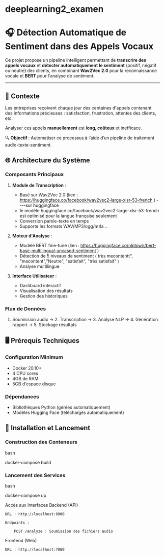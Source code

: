 # deeplearning2_examen
# 🎧 Détection Automatique de Sentiment dans des Appels Vocaux

Ce projet propose un pipeline intelligent permettant de **transcrire des appels vocaux** et **détecter automatiquement le sentiment** (positif, négatif ou neutre) des clients, en combinant **Wav2Vec 2.0** pour la reconnaissance vocale et **BERT** pour l'analyse de sentiment.

---

## 🧠 Contexte

Les entreprises reçoivent chaque jour des centaines d'appels contenant des informations précieuses : satisfaction, frustration, attentes des clients, etc.

Analyser ces appels **manuellement** est **long, coûteux** et inefficace.

🔍 **Objectif** : Automatiser ce processus à l’aide d’un pipeline de traitement audio-texte-sentiment.



## 🌐 Architecture du Système

### Composants Principaux
1. **Module de Transcription** :
   - Basé sur Wav2Vec 2.0 (lien : https://huggingface.co/facebook/wav2vec2-large-xlsr-53-french ) ----sur huggingface
   - le modèle huggingface.co/facebook/wav2vec2-large-xlsr-53-french est optimisé pour la langue française seulement
   - Conversion parole-texte en temps
   - Supporte les formats WAV/MP3/ogg/m4a ..

2. **Moteur d'Analyse** :
   - Modèle BERT fine-tuné (lien : https://huggingface.co/nlptown/bert-base-multilingual-uncased-sentiment )
   - Détection de 5 niveaux de sentiment ( très mecontentt", "mecontent","Neutre", "satisfait", "très satisfait" )
   - Analyse multilingue

3. **Interface Utilisateur** :
   - Dashboard interactif
   - Visualisation des résultats
   - Gestion des historiques

### Flux de Données
1. Soumission audio → 2. Transcription → 3. Analyse NLP → 4. Génération rapport → 5. Stockage résultats

## 🖥 Prérequis Techniques

### Configuration Minimum
- Docker 20.10+
- 4 CPU cores
- 4GB de RAM
- 5GB d'espace disque

### Dépendances
- Bibliothèques Python (gérées automatiquement)
- Modèles Hugging Face (téléchargés automatiquement)

## 🚀 Installation et Lancement

### Construction des Conteneurs
bash

docker-compose build

### Lancement des Services
bash

docker-compose up 

Accès aux Interfaces
Backend (API)

    URL : http://localhost:8000

    Endpoints :

        POST /analyze : Soumission des fichiers audio


Frontend (Web)

    URL : http://localhost:7860


